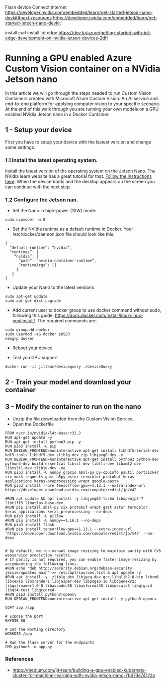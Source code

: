 

Flash device
Connect internet
https://developer.nvidia.com/embedded/learn/get-started-jetson-nano-devkit#next-resources
https://developer.nvidia.com/embedded/learn/get-started-jetson-nano-devkit

install curl
install iot edge
https://dev.to/azure/getting-started-with-iot-edge-development-on-nvidia-jetson-devices-2dfl


# Running a GPU enabled Azure Custom Vision container on a NVidia Jetson nano

In this article we will go through the steps needed to run Custom Vision Containers created with Microsoft Azure Custom Vision.
An AI service and end-to-end platform for applying computer vision to your specific scenario. At the end of this walk through you are running your own models on a GPU enabled NVidia Jetson nano in a Docker Container.

## 1 - Setup your device
First you have to setup your device with the lastest version and change some settings.

### 1.1 Install the latest operating system.
Install the latest version of the operating system on the Jetson Nano. The NVidia learn website has a great tutorial for that.
[Follow the instructions here](https://developer.nvidia.com/embedded/learn/get-started-jetson-nano-devkit). When the device boots and the desktop appears on the screen you can continue with the next step.

### 1.2 Configure the Jetson nan.

- Set the Nano in high-power (10W) mode:
```
sudo nvpmodel -m 0
```

- Set the NVidia runtime as a default runtime in Docker. 
Your /etc/docker/daemon.json file should look like this.
```
{
  “default-runtime”: “nvidia”,
  “runtimes”: {
    “nvidia”: {
      “path”: “nvidia-container-runtime”,
      “runtimeArgs”: []
     }
   }
}
```

- Update your Nano to the latest versions
```
sudo apt-get update
sudo apt-get dist-upgrade
```

- Add current user to docker group to use docker command without sudo, following this guide: https://docs.docker.com/install/linux/linux-postinstall/. 
The required commands are:
```
sudo groupadd docker
sudo usermod -aG docker $USER
newgrp docker
```
- Reboot your device

- Test you GPU support
```
docker run -it jitteam/devicequery ./deviceQuery
```

## 2 - Train your model and download your container


## 3 - Modify the container to run on the nano

- Unzip the file downloaded from the Custom Vision Service.
- Open the Dockerfile




```
FROM nvcr.io/nvidia/l4t-base:r32.2
RUN apt-get update -y 
RUN apt-get install python3-pip -y 
RUN pip3 install -U pip
RUN DEBIAN_FRONTEND=noninteractive apt-get install libhdf5-serial-dev hdf5-tools libhdf5-dev zlib1g-dev zip libjpeg8-dev -y
RUN DEBIAN_FRONTEND=noninteractive apt-get install python3 python-dev python3-dev build-essential libssl-dev libffi-dev libxml2-dev libxslt1-dev zlib1g-dev -yq
RUN pip3 install -U numpy grpcio absl-py py-cpuinfo psutil portpicker six mock requests gast h5py astor termcolor protobuf keras-applications keras-preprocessing wrapt google-pasta
RUN pip3 install --pre tensorflow-gpu==1.13.1 --extra-index-url https://developer.download.nvidia.com/compute/redist/jp/v42 

#RUN apt update && apt install -y libjpeg62-turbo libopenjp2-7 libtiff5 libatlas-base-dev
#RUN pip install absl-py six protobuf wrapt gast astor termcolor keras_applications keras_preprocessing --no-deps
RUN pip3 install -U pillow
#RUN pip install -U numpy==1.16.1 --no-deps
RUN pip3 install flask 
#RUN pip install tensorflow-gpu==1.13.1 --extra-index-url 'https://developer.download.nvidia.com/compute/redist/jp/v42' --no-deps


# By default, we run manual image resizing to maintain parity with CVS webservice prediction results.
# If parity is not required, you can enable faster image resizing by uncommenting the following lines.
#RUN echo "deb http://security.debian.org/debian-security jessie/updates main" >> /etc/apt/sources.list & apt update -y
#RUN apt install -y  zlib1g-dev libjpeg-dev gcc libglib2.0-bin libsm6 libxext6 libxrender1 libjasper-dev libpng16-16 libopenexr23 libgstreamer1.0-0 libavcodec58 libavformat58 libswscale5 libqtgui4 libqt4-test libqtcore4
#RUN pip3 install python3-opencv
RUN DEBIAN_FRONTEND=noninteractive apt-get install -y python3-opencv

COPY app /app

# Expose the port
EXPOSE 80

# Set the working directory
WORKDIR /app

# Run the flask server for the endpoints
CMD python3 -u app.py

```





### References
- https://medium.com/jit-team/building-a-gpu-enabled-kubernets-cluster-for-machine-learning-with-nvidia-jetson-nano-7b67de74172a
